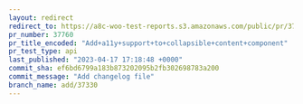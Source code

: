 ```yaml
---
layout: redirect
redirect_to: https://a8c-woo-test-reports.s3.amazonaws.com/public/pr/37760/api/index.html
pr_number: 37760
pr_title_encoded: "Add+a11y+support+to+collapsible+content+component"
pr_test_type: api
last_published: "2023-04-17 17:18:48 +0000"
commit_sha: ef6bd6799a183b873202095b2fb302698783a200
commit_message: "Add changelog file"
branch_name: add/37330
---
```

